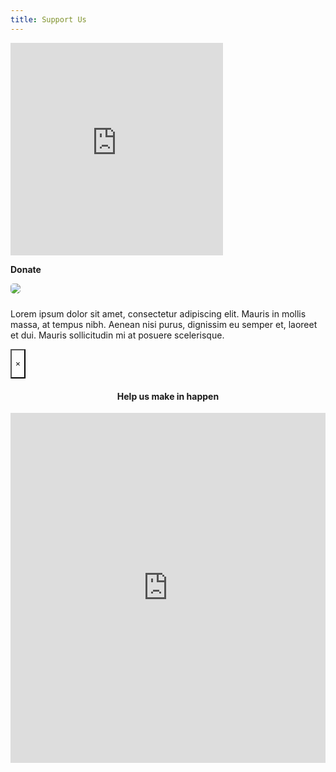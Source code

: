 ```yaml
---
title: Support Us
---
```

<div class="grid-container">

<div class="grid-x grid-padding-x align-middle">

<div id="widget" class="medium-6 cell">

<iframe src="https://app.theflybottle.com/status-badge/34eb936a-7519-4c20-973d-a37f2423dd76" scrolling="no" allowfullscreen="" width="340" height="340" frameborder="0"></iframe>

<a class="button medium expanded" data-open="donateModal" style="margin-bottom: 30px;" aria-controls="donateModal" aria-haspopup="true" tabindex="0"><strong>Donate</strong></a></div>

<div class="medium-6 cell">

<img src="https://goodshepherdtt.org/img/good-shepherd-church-tunapuna.jpg" style="border-radius: 5px; margin-bottom: 10px;"/>

<p>Lorem ipsum dolor sit amet, consectetur adipiscing elit. Mauris in mollis massa, at tempus nibh. Aenean nisi purus, dignissim eu semper et, laoreet et dui. Mauris sollicitudin mi at posuere scelerisque.</p>

</div>

</div></div>

<div class="reveal full without-overlay" id="donateModal" data-reveal="" data-v-offset="0" role="dialog" aria-hidden="true" data-yeti-box="donateModal" data-resize="donateModal" data-n="exewxn-n">

<button class="close-button" data-close="" aria-label="Close modal" type="button" style="background: transparent;">

<span aria-hidden="true">×</span>

</button>

<br>

<center><h4>Help us make in happen</h4></center>

<iframe src="https://app.theflybottle.com/form-widget/34eb936a-7519-4c20-973d-a37f2423dd76" scrolling="no" allowfullscreen="" width="100%" height="560" frameborder="0"></iframe>

</div>
